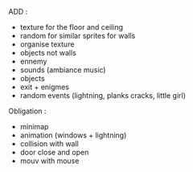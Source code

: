 ADD : 
- texture for the floor and ceiling
- random for similar sprites for walls
- organise texture
- objects not walls
- ennemy
- sounds (ambiance music)
- objects
- exit + enigmes
- random events (lightning, planks cracks, little girl)


Obligation :
- minimap
- animation (windows + lightning)
- collision with wall
- door close and open
- mouv with mouse
